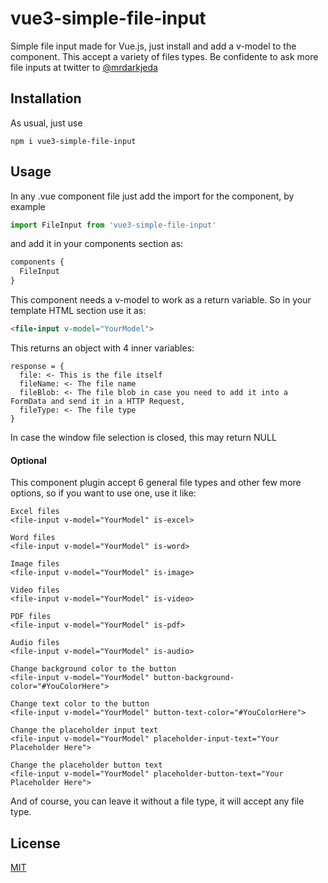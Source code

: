 # vue3-simple-file-input

Simple file input made for Vue.js, just install and add a v-model to the component. This accept a variety of files types. Be confidente to ask more file inputs at twitter to [@mrdarkjeda](https://www.twitter.com/@darkjeda)

## Installation

As usual, just use
```
npm i vue3-simple-file-input
```

## Usage
In any .vue component file just add the import for the component, by example
```js
import FileInput from 'vue3-simple-file-input'
```

and add it in your components section as:

```js
components {
  FileInput
}
```

This component needs a v-model to work as a return variable. So in your template HTML section use it as:
```html
<file-input v-model="YourModel">
```

This returns an object with 4 inner variables:
```
response = {
  file: <- This is the file itself
  fileName: <- The file name
  fileBlob: <- The file blob in case you need to add it into a FormData and send it in a HTTP Request,
  fileType: <- The file type
}
```

In case the window file selection is closed, this may return NULL


#### Optional
This component plugin accept 6 general file types and other few more options, so if you want to use one, use it like:
```
Excel files
<file-input v-model="YourModel" is-excel>

Word files
<file-input v-model="YourModel" is-word>

Image files
<file-input v-model="YourModel" is-image>

Video files
<file-input v-model="YourModel" is-video>

PDF files
<file-input v-model="YourModel" is-pdf>

Audio files
<file-input v-model="YourModel" is-audio>

Change background color to the button
<file-input v-model="YourModel" button-background-color="#YouColorHere">

Change text color to the button
<file-input v-model="YourModel" button-text-color="#YouColorHere">

Change the placeholder input text
<file-input v-model="YourModel" placeholder-input-text="Your Placeholder Here">

Change the placeholder button text
<file-input v-model="YourModel" placeholder-button-text="Your Placeholder Here">
```

And of course, you can leave it without a file type, it will accept any file type.

## License
[MIT](https://choosealicense.com/licenses/mit/)
